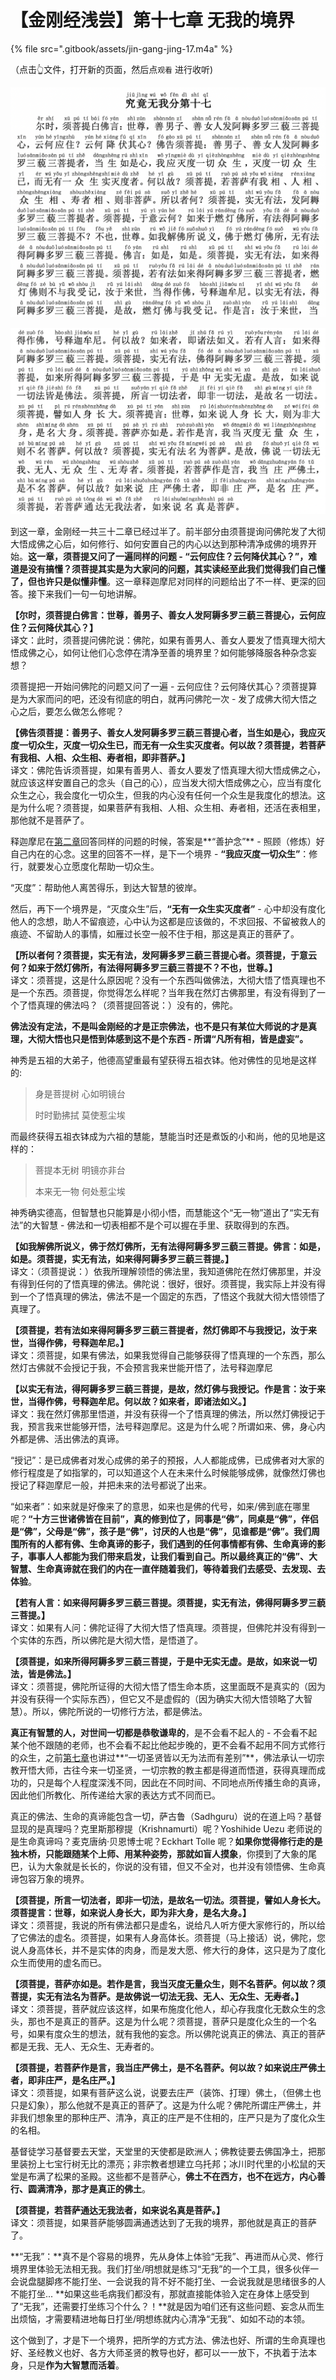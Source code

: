 # 【金刚经浅尝】第十七章 无我的境界

{% file src=".gitbook/assets/jin-gang-jing-17.m4a" %}

（点击👆文件，打开新的页面，然后点`观看` 进行收听\)

![](.gitbook/assets/screen-shot-2021-07-19-at-12.04.58-pm.png)

![](.gitbook/assets/screen-shot-2021-07-19-at-12.05.11-pm.png)

到这一章，金刚经一共三十二章已经过半了。前半部分由须菩提询问佛陀发了大彻大悟成佛之心后，如何修行、如何安置自己的内心以达到那种清净成佛的境界开始。**这一章，须菩提又问了一遍同样的问题 - “云何应住？云何降伏其心？”，难道是没有搞懂？**须菩提其实是为大家问的问题，其实读经至此**我们觉得我们自己懂了，但也许只是似懂非懂**。这一章释迦摩尼对同样的问题给出了不一样、更深的回答。接下来我们一句一句地讲解。

**【尔时，须菩提白佛言：世尊，善男子、善女人发阿耨多罗三藐三菩提心，云何应住？云何降伏其心？】**  
译文：此时，须菩提问佛陀说：佛陀，如果有善男人、善女人要发了悟真理大彻大悟成佛之心，如何让他们心念停在清净至善的境界里？如何能够降服各种杂念妄想？

须菩提把一开始问佛陀的问题又问了一遍 - 云何应住？云何降伏其心？须菩提算是为大家而问的吧，还没有彻底的明白，就再问佛陀一次 - 发了成佛大彻大悟之心之后，要怎么做怎么修呢？

**【佛告须菩提：善男子、善女人发阿耨多罗三藐三菩提心者，当生如是心，我应灭度一切众生，灭度一切众生已，而无有一众生实灭度者。何以故？须菩提，若菩萨有我相、人相、众生相、寿者相，即非菩萨。】**  
译文：佛陀告诉须菩提，如果有善男人、善女人要发了悟真理大彻大悟成佛之心，就应该这样安置自己的念头（自己的心），应当发大彻大悟成佛之心，应当有度化众生之心，我会度化一切众生，但我的内心没有任何一个众生是我度化的想法。这是为什么呢？须菩提，如果菩萨有我相、人相、众生相、寿者相，还活在表相里，那他就不是菩萨了。

释迦摩尼在[第二章](http://mp.weixin.qq.com/s?__biz=MzAxODcwMDg0Mg==&mid=2247484657&idx=1&sn=fb5b323797af9a31c60e739fecfefd94&chksm=9bd30bb4aca482a290876f170c9d289859394e356df823501c4d2e66e5a53f729d6fbee94458&scene=21#wechat_redirect)回答同样的问题的时候，答案是**“善护念”** - 照顾（修炼）好自己内在的心念。这里的回答不一样，是下一个境界 - **“我应灭度一切众生”**：修行，就要发心立愿度化帮助一切众生。

“灭度”：帮助他人离苦得乐，到达大智慧的彼岸。

然后，再下一个境界是，“灭度众生”后，**“无有一众生实灭度者”** - 心中却没有度化他人的念想，助人不留痕迹，心中认为这都是应该做的，不求回报、不留被救人的痕迹、不留助人的事情，如雁过长空一般不住于相，那这是真正的菩萨了。

**【所以者何？须菩提，实无有法，发阿耨多罗三藐三菩提心者。须菩提，于意云何？如来于然灯佛所，有法得阿耨多罗三藐三菩提不？不也，世尊。】**  
译文：须菩提，这是什么原因呢？没有一个东西叫做佛法，大彻大悟了悟真理也不是一个东西。须菩提，你觉得怎么样呢？当年我在然灯古佛那里，有没有得到了一个了悟真理的佛法吗？（须菩提回答说：）没有的，佛陀。

**佛法没有定法，不是叫金刚经的才是正宗佛法，也不是只有某位大师说的才是真理，大彻大悟也只是悟到体感到这不是个东西 - 所谓“凡所有相，皆是虚妄”。**

神秀是五祖的大弟子，他德高望重最有望获得五祖衣钵。他对佛性的见地是这样的:

> 身是菩提树 心如明镜台
>
> 时时勤拂拭 莫使惹尘埃

而最终获得五祖衣钵成为六祖的慧能，慧能当时还是煮饭的小和尚，他的见地是这样的：

> 菩提本无树 明镜亦非台
>
> 本来无一物 何处惹尘埃

神秀确实德高，但智慧也只能算是小彻小悟，而慧能这个“无一物”道出了“实无有法”的大智慧 - 佛法和一切表相都不是个可以握在手里、获取得到的东西。

**【如我解佛所说义，佛于然灯佛所，无有法得阿耨多罗三藐三菩提。佛言：如是，如是。须菩提，实无有法，如来得阿耨多罗三藐三菩提。】**  
译文：（须菩提说：）依我所理解领悟的佛法里，我知道佛陀在然灯佛那里，并没有得到任何的了悟真理的佛法。佛陀说：很好，很好。须菩提，我实际上并没有得到一个了悟真理的佛法，佛法不是一个固定的东西，了悟这个我就大彻大悟领悟了真理了。

**【须菩提，若有法如来得阿耨多罗三藐三菩提者，然灯佛即不与我授记，汝于来世，当得作佛，号释迦牟尼。】**  
译文：须菩提，如果有佛法，如果我觉得自己能够获得了悟真理的一个东西，那么然灯古佛就不会授记于我，不会预言我来世能开悟了，法号释迦摩尼

**【以实无有法，得阿耨多罗三藐三菩提，是故，然灯佛与我授记。作是言：汝于来世，当得作佛，号释迦牟尼。何以故？如来者，即诸法如义。】**  
译文：我在然灯佛那里悟道，并没有获得一个了悟真理的佛法，所以然灯佛授记于我，预言我来世能够开悟，法号释迦摩尼。这是为什么呢？所谓如来、佛，身心内外都是佛、活出佛法的真谛。

“授记”：是已成佛者对发心成佛的弟子的预报，人人都能成佛，已成佛者对大家的修行程度是了如指掌的，可以知道这个人在未来什么时候能够成佛，就像然灯佛也授记了释迦摩尼一般，并把未来的法号都说了出来。

“如来者”：如来就是好像来了的意思，如来也是佛的代号，如来/佛到底在哪里呢？**“十方三世诸佛皆在目前”，真的修到位了，同事是“佛”，同桌是“佛”，伴侣是“佛”，父母是“佛”，孩子是“佛”，讨厌的人也是“佛”，见谁都是“佛”。**我们周围所有的人都有佛、生命真谛的影子，我们遇到的任何事情都有佛、生命真谛的影子，事事人人都能为我们带来启发，让我们看到自己。所以**最终真正的“佛”、大智慧、生命真谛就在我们的内在一直伴随着我们，等待着我们去感受、去发现、去体验**。

**【若有人言：如来得阿耨多罗三藐三菩提。须菩提，实无有法，佛得阿耨多罗三藐三菩提。】**  
译文：如果有人问：佛陀证得了大彻大悟了悟真理。须菩提，但佛陀并没有得到一个实体的东西，所以佛陀是大彻大悟，是悟道了。

**【须菩提，如来所得阿耨多罗三藐三菩提，于是中无实无虚。是故，如来说一切法，皆是佛法。】**  
译文：须菩提，佛陀所证得的大彻大悟了悟生命本质，这里面既不是真实的（因为并没有获得一个实际东西），但它又不是虚假的（因为确实大彻大悟领略了大智慧）。所以，佛陀所说的一切修行方法，都是佛法。

**真正有智慧的人，对世间一切都是恭敬谦卑的**，是不会看不起人的 - 不会看不起某个他不跟随的老师，也不会看不起比他起步晚的，更不会看不起用不同方式修行的众生，之前[第七章](http://mp.weixin.qq.com/s?__biz=MzAxODcwMDg0Mg==&mid=2247484715&idx=1&sn=07c2d164aadf86cff9ae33705fd6ebd4&chksm=9bd30a6eaca483788102d7bc03bd4e9c3fa4036fd79246364a780a28bdfca7ce8c2d42a286c4&scene=21#wechat_redirect)也讲过**“一切圣贤皆以无为法而有差别”**，佛法承认一切宗教开悟大师，古往今来一切圣贤，一切宗教的教主都是得道而悟道，获得真理而成功的，只是每个人程度深浅不同，因此在不同时间、不同地点所传播生命的真谛，因此他们所教化、所传递给大家的表达方式不同而已。

真正的佛法、生命的真谛能包含一切，萨古鲁（Sadhguru）说的在道上吗？基督显现的是真理吗？克里斯那穆提（Krishnamurti）呢？Yoshihide Uezu 老师说的是生命真谛吗？麦克唐纳·贝恩博士呢？Eckhart Tolle 呢？**如果你觉得修行走的是独木桥，只能跟随某个上师、用某种姿势，那就如盲人摸象**，你摸到了大象的尾巴，认为大象就是长长的，你说的没有错，但又不全对，也并没有领悟佛、生命真谛包容万象的境界。

**【须菩提，所言一切法者，即非一切法，是故名一切法。须菩提，譬如人身长大。须菩提言：世尊，如来说人身长大，即为非大身，是名大身。】**  
译文：须菩提，我说的所有佛法都只是虚名，说给凡人听方便大家修行的，所以给了它佛法的虚名。须菩提，如果有人身高体长。须菩提（马上接话）说，佛陀，您说人身高体长，并不是实体的肉身，而是发大愿、修大行的身体，这只是为了度化众生而使用的虚名而已。

**【须菩提，菩萨亦如是。若作是言，我当灭度无量众生，则不名菩萨。何以故？须菩提，实无有法名为菩萨。是故佛说一切法无我、无人、无众生、无寿者。】**  
译文：须菩提，菩萨就应该这样，如果布施度化他人，却心存我度化无数众生的念头，那也不是真正的菩萨。这是为什么呢？须菩提，菩萨只是度化众生的一个名号，如果有度众生的想法，就有我他的妄念。所以佛陀说真正的佛法、真正的菩萨都是无我、无人、无众生、无寿者的。

**【须菩提，若菩萨作是言，我当庄严佛土，是不名菩萨。何以故？如来说庄严佛土者，即非庄严，是名庄严。】**  
译文：须菩提，如果有菩萨这么说，说要去庄严（装饰、打理）佛土，（但佛土也只是幻象），那么他就不是真正的菩萨了。这是为什么呢？佛陀所谓庄严佛土，并非我们想象里的那种庄严、清净，真正的庄严是不住相的，庄严只是为了度化众生的名相。

基督徒学习基督要去天堂，天堂里的天使都是欧洲人；佛教徒要去佛国净土，把那里装扮上七宝行树无比的漂亮；非宗教者想建立乌托邦；冰川时代里的小松鼠的天堂是布满了松果的圣殿。这些都不是菩萨心，**佛土不在西方，也不在远方，内心善行、圆满清净，那才是真正的佛土**。

**【须菩提，若菩萨通达无我法者，如来说名真是菩萨。】**  
译文：须菩提，如果菩萨能够圆满通透达到了无我的境界，那他就是真正的菩萨了。

**“无我”：**真不是个容易的境界，先从身体上体验“无我”、再进而从心灵、修行境界里体验无法相无我。我们打坐/明想就是练习“无我”的一个工具，很多伙伴一会说盘腿脚疼不能打坐、一会说我的背不好不能打坐、一会说我就是思绪很多的人不能打坐... **如果这些毛病我们都没有，那就直接能体验入定在身体上感受到了“无我”，还需要打坐练习个什么？！**就是因为咱们还有这些问题、妄念从而生出烦恼，才需要精进地每日打坐/明想练就内心清净“无我”、如如不动的本领。

这个做到了，才是下一个境界，把所学的方式方法、佛法也好、所谓的生命真理也好、圣经教义也好、各方大师圣贤的教导也好，都可以一一放下，不执着于法本身，只是**作为大智慧而活着**。

